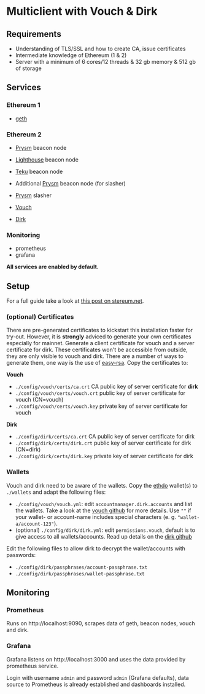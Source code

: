 # Multiclient with Vouch & Dirk

## Requirements
* Understanding of TLS/SSL and how to create CA, issue certificates
* Intermediate knowledge of Ethereum (1 & 2)
* Server with a minimum of 6 cores/12 threads & 32 gb memory & 512 gb of storage

## Services

### Ethereum 1
* [geth](https://github.com/ethereum/go-ethereum)

### Ethereum 2
* [Prysm](https://github.com/prysmaticlabs/prysm) beacon node
* [Lighthouse](https://github.com/sigp/lighthouse) beacon node
* [Teku](https://github.com/ConsenSys/teku) beacon node


* Additional [Prysm](https://github.com/prysmaticlabs/prysm) beacon node (for slasher)
* [Prysm](https://github.com/prysmaticlabs/prysm) slasher


* [Vouch](https://github.com/attestantio/vouch)
* [Dirk](https://github.com/attestantio/dirk)

### Monitoring
* prometheus
* grafana

**All services are enabled by default.**

## Setup

For a full guide take a look at [this post on stereum.net](https://stereum.net/stake-on-multiple-clients/).

### (optional) Certificates
There are pre-generated certificates to kickstart this installation faster for try-out. However, it is **strongly** adviced to generate your own certificates especially for mainnet. Generate a client certificate for vouch and a server certificate for dirk. These certificates won't be accessible from outside, they are only visible to vouch and dirk. There are a number of ways to generate them, one way is the use of [easy-rsa](https://help.endian.com/hc/en-us/articles/360009201753-How-to-generate-and-import-CA-Server-and-Client-certificates-from-an-external-host). Copy the certificates to:

**Vouch**
* `./config/vouch/certs/ca.crt` CA public key of server certificate for **dirk**
* `./config/vouch/certs/vouch.crt` public key of server certificate for vouch (CN=vouch)
* `./config/vouch/certs/vouch.key` private key of server certificate for vouch

**Dirk**
* `./config/dirk/certs/ca.crt` CA public key of server certificate for dirk
* `./config/dirk/certs/dirk.crt` public key of server certificate for dirk (CN=dirk)
* `./config/dirk/certs/dirk.key` private key of server certificate for dirk

### Wallets
Vouch and dirk need to be aware of the wallets. Copy the [ethdo](https://github.com/wealdtech/ethdo) wallet(s) to `./wallets` and adapt the following files:
* `./config/vouch/vouch.yml`: edit `accountmanager.dirk.accounts` and list the wallets. Take a look at the [vouch github](https://github.com/attestantio/vouch/blob/master/docs/accountmanager.md#accounts) for more details. Use `""` if your wallet- or account-name includes special characters (e. g. `"wallet-a/account-123"`).
* (optional) `./config/dirk/dirk.yml`: edit `permissions.vouch`, default is to give access to all wallets/accounts. Read up details on the [dirk github](https://github.com/attestantio/dirk/blob/master/docs/permissions.md)

Edit the following files to allow dirk to decrypt the wallet/accounts with passwords:
* `./config/dirk/passphrases/account-passphrase.txt`
* `./config/dirk/passphrases/wallet-passphrase.txt`

## Monitoring

### Prometheus
Runs on http://localhost:9090, scrapes data of geth, beacon nodes, vouch and dirk.

### Grafana
Grafana listens on http://localhost:3000 and uses the data provided by prometheus service.

Login with username `admin` and password `admin` (Grafana defaults), data source to Prometheus is already established and dashboards installed.
